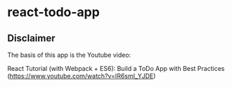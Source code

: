 # react-todo-app

## Disclaimer
The basis of this app is the Youtube video:

React Tutorial (with Webpack + ES6): Build a ToDo App with Best Practices
(https://www.youtube.com/watch?v=IR6smI_YJDE)
